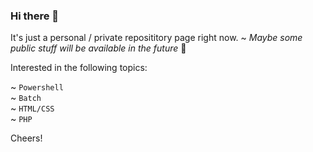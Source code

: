 ### Hi there 👋

It's just a personal / private reposititory page right now. ~ <i>Maybe some public stuff will be available in the future </i>🔮


Interested in the following topics:

~ <code>Powershell</code><br>
~ <code>Batch</code><br>
~ <code>HTML/CSS</code><br>
~ <code>PHP</code>


Cheers!
